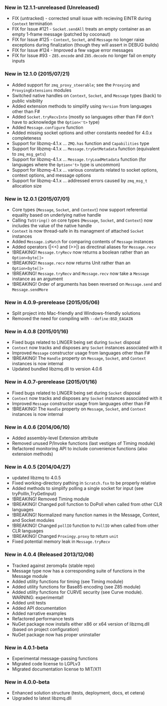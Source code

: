 ### New in 12.1.1-unreleased (Unreleased)
* FIX (untracked) - corrected small issue with recieving EINTR during `Context` termination
* FIX for Issue #121 - `Socket.sendAll` treats an empty container as an empty 1-frame message (patched by coconaut)
* FIX for Issue #125 - `Context`, `Socket`, and `Message` no longer raise exceptions during finalization (though they will assert in DEBUG builds)
* FIX for Issue #124 - Improved a few vague error messages
* FIX for Issue #93 - `Z85.encode` and `Z85.decode` no longer fail on empty inputs

### New in 12.1.0 (2015/07/21)
* Added support for `zmq_proxy_steerable`; see the `Proxying` and `ProxyingExtensions` modules
* Switched native handles on `Context`, `Socket`, and `Message` types (back) to public visibility
* Added extension methods to simplify using `Version` from languages other than F#
* Added `Socket.tryRecvInto` (mostly so languages other than F# don't have to acknowledge the `Option<'t>` type)
* Added `Message.configure` function
* Added missing socket options and other constants needed for 4.0.x completeness
* Support for libzmq-4.1.x ... `ZMQ.has` function and `Capabilities` type
* Support for libzmq-4.1.x ... `Message.tryGetMetadata` function (equivalent to `zmq_msg_gets`)
* Support for libzmq-4.1.x ... `Message.tryLoadMetadata` function (for languages where the `Option<'t>` type is uncommon)
* Support for libzmq-4.1.x ... various constants related to socket options, context options, and message options
* Support for libzmq-4.1.x ... addressed errors caused by `zmq_msg_t` allocation size

### New in 12.0.1 (2015/07/01)
* Core types (`Message`, `Socket`, and `Context`) now support referential equality based on underlying native handle
* Calling `ToString()` on core types (`Message`, `Socket`, and `Context`) now includes the value of the native handle
* `Context` is now thread-safe in its managment of attached `Socket` instances
* Added `Message.isMatch` for comparing contents of `Message` instances
* Added operators (|<<) and (>>|) as directinal aliases for `Message.recv`
* !BREAKING! `Message.tryRecv` now returns a boolean rather than an `Option<byte[]>`
* !BREAKING! `Message.recv` now returns Unit rather than an `Option<byte[]>`
* !BREAKING! `Message.tryRecv` and `Message.recv` now take a `Message` instance as an argument  
* !BREAKING! Order of arguments has been reversed on `Message.send` and `Message.sendMore`

### New in 4.0.9-prerelease (2015/05/06)
* Split project into Mac-friendly and Windows-friendly solutions
* Removed the need for compiling with `--define:BSD_EAGAIN` 

### New in 4.0.8 (2015/01/16)
* Fixed bugs related to LINGER being set during `Socket` disposal
* `Context` now tracks and disposes any `Socket` instances associated with it
* Improved `Message` constructor usage from languages other than F#
* !BREAKING! The `Handle` property on `Message`, `Socket`, and `Context` instances is now internal
* Updated bundled libzmq.dll to version 4.0.6

### New in 4.0.7-prerelease (2015/01/16)
* Fixed bugs related to LINGER being set during `Socket` disposal
* `Context` now tracks and disposes any `Socket` instances associated with it
* Improved `Message` constructor usage from languages other than F#
* !BREAKING! The `Handle` property on `Message`, `Socket`, and `Context` instances is now internal

### New in 4.0.6 (2014/06/10)
* Added assembly-level Extension attribute
* Removed unused P/Invoke functions (last vestiges of Timing module)
* Refactored monitoring API to include convenience functions (also extension methods)

### New in 4.0.5 (2014/04/27)
* updated libzmq to 4.0.5
* Fixed working-directory pathing in `Scratch.fsx` to be properly relative
* Added methods to simplify polling a single socket for input (see tryPollIn,TryGetInput)
* !BREAKING! Removed Timing module
* !BREAKING! Changed poll function to DoPoll when called from other CLR languages
* !BREAKING! Normalized many function names in the Message, Context, and Socket modules
* !BREAKING! Changed `pollIO` function to `PollIO` when called from other CLR languages
* !BREAKING! Changed `Proxingy.proxy` to return `unit` 
* Fixed potential memory leak in `Message.tryRecv`

### New in 4.0.4 (Released 2013/12/08)
* Tracked against zeromq4x (stable repo)
* Message type now has a corresponding suite of functions in the Message module
* Added utility functions for timing (see Timing module)
* Added utility functions for Base85 encoding (see Z85 module)
* Added utility functions for CURVE security (see Curve module). WARNING: experimental!
* Added unit tests
* Added API documentation
* Added narrative examples
* Refactored performance tests
* NuGet package now installs either x86 or x64 version of libzmq.dll (based on project configuration)
* NuGet package now has proper uninstaller

### New in 4.0.1-beta
* Experimental message-passing functions
* Migrated code license to LGPLv3
* Migrated documentation license to MIT/X11

### New in 4.0.0-beta
* Enhanced solution structure (tests, deployment, docs, et cetera)
* Upgraded to latest libzmq.dll
